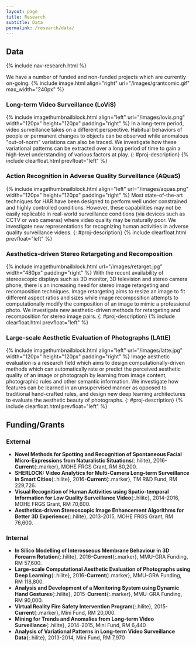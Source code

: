 ```yaml
---
layout: page
title: Research
subtitle: Data
permalink: /research/data/
---
```


## Data
{% include nav-research.html  %}

We have a number of funded and non-funded projects which are currently on-going.
{% include image.html align="right" url="/images/grantcomic.gif" max_width="240px" %}

### Long-term Video Surveillance (LoViS)

{% include imagethumbnailblock.html align="left" url="/images/lovis.png" width="120px" height="120px" padding="right" %}
In a long-term period, video surveillance takes on a different perspective. Habitual behaviors of people or permanent changes to objects can be observed while anomalous "out-of-norm" variations can also be traced. We investigate how these variational patterns can be extracted over a long period of time to gain a high-level understanding of various factors at play.
{: #proj-description}
{% include clearfloat.html prevfloat="left" %}

### Action Recognition in Adverse Quality Surveillance (AQuaS)

{% include imagethumbnailblock.html align="left" url="/images/aquas.png" width="120px" height="120px" padding="right" %}
Most state-of-the-art techniques for HAR have been designed to perform well under constrained and highly controlled conditions. However, these capabilities may not be easily replicable in real-world surveillance conditions (via devices such as CCTV or web cameras) where video quality may be naturally poor. We investigate new representations for recognizing human activities in adverse quality surveillance videos.
{: #proj-description}
{% include clearfloat.html prevfloat="left" %}

### Aesthetics-driven Stereo Retargeting and Recomposition

{% include imagethumbnailblock.html url="/images/retarget.jpg" width="480px" padding="right" %}
With the recent availability of stereoscopic displays such as 3D monitor, 3D television and stereo camera phone, there is an increasing need for stereo image retargeting and recomposition techniques. Image retargeting aims to resize an image to fit different aspect ratios and sizes while image recomposition attempts to computationally modify the composition of an image to mimic a professional photo. We investigate new aesthetic-driven methods for retargeting and recomposition for stereo image pairs.
{: #proj-description}
{% include clearfloat.html prevfloat="left" %}

### Large-scale Aesthetic Evaluation of Photographs (LAttE)

{% include imagethumbnailblock.html align="left" url="/images/latte.jpg" width="120px" height="120px" padding="right" %}
Image aesthetic evaluation is a research field which aims to design computationally-driven methods which can automatically rate or predict the perceived aesthetic quality of an image or photograph by learning from image content, photographic rules and other semantic information. We investigate how features can be learned in an unsupervised manner as opposed to traditional hand-crafted rules, and design new deep learning architectures to evaluate the aesthetic beauty of photographs.
{: #proj-description}
{% include clearfloat.html prevfloat="left" %}

## Funding/Grants

### External
- **Novel Methods for Spotting and Recognition of Spontaneous Facial Micro-Expressions from Naturalistic Situations**{:.hilite}, 2016-**Current**{:.marker}, MOHE FRGS Grant, RM 80,200.
- **SHERLOCK: Video Analytics for Multi-Camera Long-term Surveillance in Smart Cities**{:.hilite}, 2016-**Current**{:.marker}, TM R&D Fund, RM 229,726.
- **Visual Recognition of Human Activities using Spatio-temporal Information for Low Quality Surveillance Video**{:.hilite}, 2014-2016, MOHE FRGS Grant, RM 70,600.
- **Aesthetics-driven Stereoscopic Image Enhancement Algorithms for Better 3D Experience**{:.hilite}, 2013-2015, MOHE FRGS Grant, RM 76,600.
<!-- total: 457,126 -->

### Internal
- **In Silico Modelling of Interosseous Membrane Behaviour in 3D Forearm Rotation**{:.hilite}, 2016-**Current**{:.marker}, MMU-GRA Funding, RM 57,600.
- **Large-scale Computational Aesthetic Evaluation of Photographs using Deep Learning**{:.hilite}, 2016-**Current**{:.marker}, MMU-GRA Funding, RM 118,800.
- **Analysis and Development of a Monitoring System using Dynamic Hand Gestures**{:.hilite}, 2015-**Current**{:.marker}, MMU-GRA Funding, RM 90,000.
- **Virtual Reality Fire Safety Intervention Program**{:.hilite}, 2015-**Current**{:.marker}, Mini Fund, RM 20,000.
- **Mining for Trends and Anomalies from Long-term Video Surveillance**{:.hilite}, 2014-2015, Mini Fund, RM 6,440
- **Analysis of Variational Patterns in Long-term Video Surveillance Data**{:.hilite}, 2013-2014, Mini Fund, RM 7,970
<!-- total: 300,810 -->